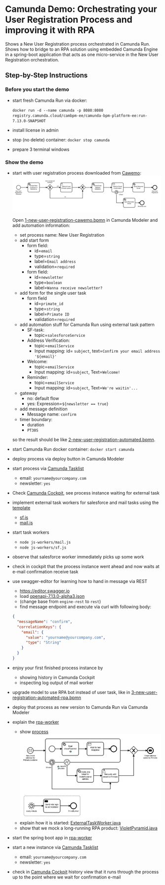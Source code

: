# Camunda Demo: Orchestrating your User Registration Process and improving it with RPA

Shows a New User Registration process orchestrated in Camunda Run.
Shows how to bridge to an RPA solution using embedded Camunda Engine in a spring-boot application that acts as one micro-service in the New User Registration orchestration.

## Step-by-Step Instructions

### Before you start the demo

- start fresh Camunda Run via docker:

  `docker run -d --name camunda -p 8080:8080 registry.camunda.cloud/cambpm-ee/camunda-bpm-platform-ee:run-7.13.0-SNAPSHOT`
- install license in admin
- stop (no delete) container: `docker stop camunda`
- prepare 3 terminal windows

### Show the demo

- start with user registration process downloaded from [Cawemo](https://cawemo.com):
  ![New User Registration Process](1-new-user-registration-cawemo.png)

  Open [1-new-user-registration-cawemo.bpmn](1-new-user-registration-cawemo.bpmn) in Camunda Modeler and add automation information:

  - set process name: New User Registration
  - add start form
    - form field:
      - id=`email`
      - type=`string`
      - label=`Email address`
      - validation=`required`
    - form field:
      - id=`newsletter`
      - type=`boolean`
      - label=`Wanna receive newsletter?`
  - add form for the single user task
    - form field
      - id=`primate_id`
      - type=`string`
      - label=`Primate ID`
      - validation=`required`
  - add automation stuff for Camunda Run using external task pattern
    - SF-task:
      - topic=`salesforceService`
    - Address Verification:
      - topic=`emailService`
      - Input mapping: id= `subject`, text=`Confirm your email address '${email}'`
    - Welcome:
      - topic=`emailService`
      - Input mapping: id=`subject`, Text=`Welcome!`
    - Reminder:
      - topic=`emailService`
      - Input mapping: id=`subject`, Text=`We're waitin'...`
  - gateway
    - no: default flow
    - yes: Expression=`${newsletter == true}`
  - add message definition
    - Message name: `confirm`
  - timer boundary:
    - duration
    - `PT30S`
  
  so the result should be like [2-new-user-registration-automated.bpmn](2-new-user-registration-automated.bpmn).
- start Camunda Run docker container: `docker start camunda`
- deploy process via deploy button in Camunda Modeler
- start process via [Camunda Tasklist](http://localhost:8080/app/tasklist/)
  - email: `yourname@yourcompany.com`
  - newsletter: `yes`
- Check [Camunda Cockpit](http://localhost:8080/app/cockpit/), see process instance waiting for external task
- implement external task workers for salesforce and mail tasks using the [template](js-worker/template.js)
  - [sf.js](js-worker/sf.js)
  - [mail.js](js-worker/mail.js)
- start task workers
  - `node js-workers/mail.js`
  - `node js-workers/sf.js`
- observe that salesforce worker immediately picks up some work
- check in cockpit that the process instance went ahead and now waits at e-mail confirmation receive task
- use swagger-editor for learning how to hand in message via REST
  - <https://editor.swagger.io>
  - load [openapi-7.13.0-alpha3.json](openapi-7.13.0-alpha3.json)
  - (change base from `engine-rest` to `rest`)
  - find message endpoint and execute via curl with following body:

  ```json
  {
    "messageName": "confirm",
    "correlationKeys": {
      "email": {
        "value": "yourname@yourcompany.com",
        "type": "String"
      }
    }
  }
  ```

- enjoy your first finished process instance by
  - showing history in Camunda Cockpit
  - inspecting log output of mail worker
- upgrade model to use RPA bot instead of user task, like in [3-new-user-registration-automated-rpa.bpmn](3-new-user-registration-automated-rpa.bpmn)
- deploy that process as new version to Camunda Run via Camunda Modeler
- explain the [rpa-worker](rpa-worker/)
  - show [process](rpa-worker/src/main/resources/process.bpmn)
    ![New User Registration Process](rpa-worker/src/main/resources/process.png)
  - explain how it is started: [ExternalTaskWorker.java](./rpa-worker/src/main/java/inc/acme/user/ExternalTaskWorker.java)
  - show that we mock a long-running RPA product: [VioletPyramid.java](./rpa-worker/src/main/java/inc/acme/user/mock/VioletPyramid.java)
- start the spring boot app in [rpa-worker](rpa-worker/)
- start a new instance via [Camunda Tasklist](http://localhost:8080/app/tasklist/)
  - email: `yourname@yourcompany.com`
  - newsletter: `yes`
- check in [Camunda Cockpit](http://localhost:8080/app/cockpit/) history view that it runs through the process up to the point where we wait for confirmation e-mail
